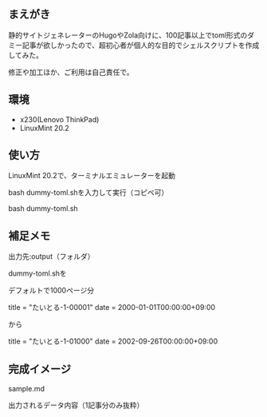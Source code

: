 ## まえがき

静的サイトジェネレーターのHugoやZola向けに、100記事以上でtoml形式のダミー記事が欲しかったので、超初心者が個人的な目的でシェルスクリプトを作成してみた。

修正や加工ほか、ご利用は自己責任で。


## 環境

- x230(Lenovo ThinkPad)
- LinuxMint 20.2


## 使い方

LinuxMint 20.2で、ターミナルエミュレーターを起動

bash dummy-toml.shを入力して実行（コピペ可）

bash dummy-toml.sh


## 補足メモ

出力先:output（フォルダ）

dummy-toml.shを

デフォルトで1000ページ分

title = "たいとる-1-00001"
date = 2000-01-01T00:00:00+09:00

から

title = "たいとる-1-01000"
date = 2002-09-26T00:00:00+09:00


## 完成イメージ

sample.md

出力されるデータ内容（1記事分のみ抜粋）

